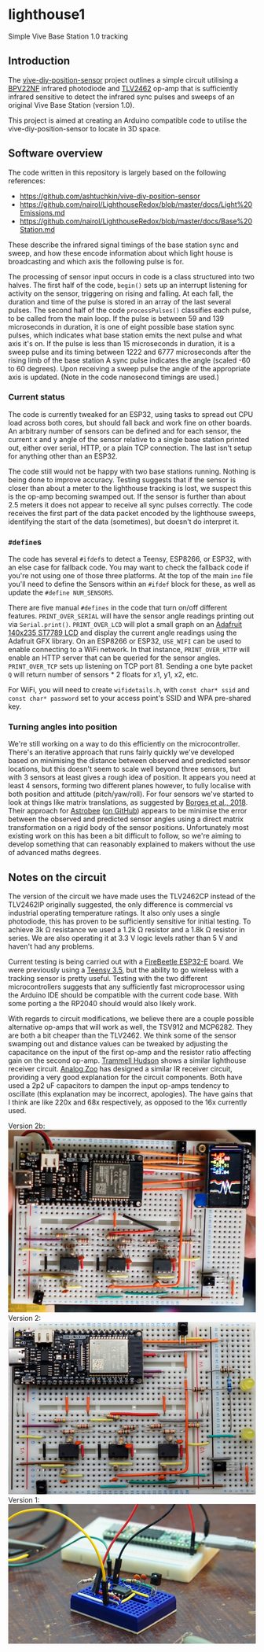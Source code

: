 # lighthouse1
Simple Vive Base Station 1.0 tracking

## Introduction

The [vive-diy-position-sensor](https://github.com/ashtuchkin/vive-diy-position-sensor) project outlines a simple circuit utilising a [BPV22NF](https://uk.rs-online.com/web/p/photodiodes/1652447/) infrared photodiode and [TLV2462](https://uk.rs-online.com/web/p/op-amps/3568228/) op-amp that is sufficiently infrared sensitive to detect the infrared sync pulses and sweeps of an original Vive Base Station (version 1.0).

This project is aimed at creating an Arduino compatible code to utilise the vive-diy-position-sensor to locate in 3D space.

## Software overview

The code written in this repository is largely based on the following references:
* https://github.com/ashtuchkin/vive-diy-position-sensor
* https://github.com/nairol/LighthouseRedox/blob/master/docs/Light%20Emissions.md
* https://github.com/nairol/LighthouseRedox/blob/master/docs/Base%20Station.md

These describe the infrared signal timings of the base station sync and sweep, and how these encode information about which light house is broadcasting and which axis the following pulse is for.

The processing of sensor input occurs in code is a class structured into two halves. The first half of the code, `begin()` sets up an interrupt listening for activity on the sensor, triggering on rising and falling. At each fall, the duration and time of the pulse is stored in an array of the last several pulses. The second half of the code `processPulses()` classifies each pulse, to be called from the main loop. If the pulse is between 59 and 139 microseconds in duration, it is one of eight possible base station sync pulses, which indicates what base station emits the next pulse and what axis it's on. If the pulse is less than 15 microseconds in duration, it is a sweep pulse and its timing between 1222 and 6777 microseconds after the rising limb of the base station A sync pulse indicates the angle (scaled -60 to 60 degrees). Upon receiving a sweep pulse the angle of the appropriate axis is updated. (Note in the code nanosecond timings are used.)

### Current status

The code is currently tweaked for an ESP32, using tasks to spread out CPU load across both cores, but should fall back and work fine on other boards. An arbitrary number of sensors can be defined and for each sensor, the current x and y angle of the sensor relative to a single base station printed out, either over serial, HTTP, or a plain TCP connection. The last isn't setup for anything other than an ESP32.

The code still would not be happy with two base stations running. Nothing is being done to improve accuracy. Testing suggests that if the sensor is closer than about a meter to the lighthouse tracking is lost, we suspect this is the op-amp becoming swamped out. If the sensor is further than about 2.5 meters it does not appear to receive all sync pulses correctly. The code receives the first part of the data packet encoded by the lighthouse sweeps, identifying the start of the data (sometimes), but doesn't do interpret it.

### `#define`s

The code has several `#ifdef`s to detect a Teensy, ESP8266, or ESP32, with an else case for fallback code. You may want to check the fallback code if you're not using one of those three platforms. At the top of the main `ino` file you'll need to define the Sensors within an `#ifdef` block for these, as well as update the `#define NUM_SENSORS`.

There are five manual `#defines` in the code that turn on/off different features. `PRINT_OVER_SERIAL` will have the sensor angle readings printing out via `Serial.print()`. `PRINT_OVER_LCD` will plot a small graph on an [Adafruit 140x235 ST7789 LCD](https://shop.pimoroni.com/products/adafruit-1-14-240x135-color-tft-display-microsd-card-breakout-st7789) and display the current angle readings using the Adafruit GFX library. On an ESP8266 or ESP32, `USE_WIFI` can be used to enable connecting to a WiFi network. In that instance, `PRINT_OVER_HTTP` will enable an HTTP server that can be queried for the sensor angles. `PRINT_OVER_TCP` sets up listening on TCP port 81. Sending a one byte packet `Q` will return number of sensors * 2 floats for x1, y1, x2, etc.

For WiFi, you will need to create `wifidetails.h`, with `const char* ssid` and `const char* password` set to your access point's SSID and WPA pre-shared key.

### Turning angles into position

We're still working on a way to do this efficiently on the microcontroller. There's an iterative approach that runs fairly quickly we've developed based on minimising the distance between observed and predicted sensor locations, but this doesn't seem to scale well beyond three sensors, but with 3 sensors at least gives a rough idea of position. It appears you need at least 4 sensors, forming two different planes however, to fully localise with both position and attitude (pitch/yaw/roll). For four sensors we've started to look at things like matrix translations, as suggested by [Borges et al., 2018](https://ieeexplore.ieee.org/document/8593707). Their approach for [Astrobee](https://www.nasa.gov/astrobee) ([on GitHub](https://github.com/nasa/astrobee)) appears to be minimise the error between the observed and predicted sensor angles using a direct matrix transformation on a rigid body of the sensor positions. Unfortunately most existing work on this has been a bit difficult to follow, so we're aiming to develop something that can reasonably explained to makers without the use of advanced maths degrees.

## Notes on the circuit

The version of the circuit we have made uses the TLV2462CP instead of the TLV2462IP originally suggested, the only difference is commercial vs industrial operating temperature ratings. It also only uses a single photodiode, this has proven to be sufficiently sensitive for initial testing. To achieve 3k Ω resistance we used a 1.2k Ω resistor and a 1.8k Ω resistor in series. We are also operating it at 3.3 V logic levels rather than 5 V and haven't had any problems.

Current testing is being carried out with a [FireBeetle ESP32-E](https://wiki.dfrobot.com/FireBeetle_Board_ESP32_E_SKU_DFR0654) board. We were previously using a [Teensy 3.5](https://www.pjrc.com/store/teensy35.html), but the ability to go wireless with a tracking sensor is pretty useful. Testing with the two different microcontrollers suggests that any sufficiently fast microprocessor using the Arduino IDE should be compatible with the current code base. With some porting a the RP2040 should would also likely work.

With regards to circuit modifications, we believe there are a couple possible alternative op-amps that will work as well, the TSV912 and MCP6282. They are both a bit cheaper than the TLV2462. We think some of the sensor swamping out and distance values can be tweaked by adjusting the capacitance on the input of the first op-amp and the resistor ratio affecting gain on the second op-amp. [Trammell Hudson](https://trmm.net/Lighthouse/) shows a similar lighthouse receiver circuit. [Analog Zoo](http://www.analogzoo.com/2016/08/photodiode-amplifier-design/) has designed a similar IR receiver circuit, providing a very good explanation for the circuit components. Both have used a 2p2 uF capacitors to dampen the input op-amps tendency to oscillate (this explanation may be incorrect, apologies). The have gains that I think are like 220x and 68x respectively, as opposed to the 16x currently used.

Version 2b:
![Three sensor breadboard with ST7789 display](sensor2b.jpg)
Version 2:
![Three sensor breadboard](sensor2.jpg)
Version 1:
![Original sensor breadboard](sensor.jpg)
